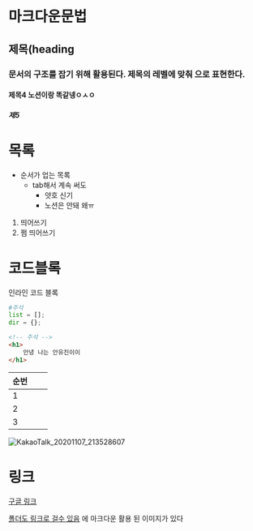# 마크다운문법

## 제목(heading

### 문서의 구조를 잡기 위해 활용된다. 제목의 레벨에 맞춰  으로 표현한다.

#### 제목4 노션이랑 똑같넹ㅇㅅㅇ

##### 제5

# 목록

- 순서가 업는 목록
  - tab해서 계속 써도 
    -  얏호 신기
      - 노션은 안돼 왜ㅠ

1. 띄어쓰기 
2. 쩜 띄어쓰기



# 코드블록

인라인 코드 블록 

```py
#주석
list = [];
dir = {};
```

```html
<!-- 주석 -->
<h1>
    안녕 나는 안유진이이
</h1>
```

| 순번 |      |      |
| :--- | ---- | ---- |
| 1    |      |      |
| 2    |      |      |
| 3    |      |      |

![KakaoTalk_20201107_213528607](C:/Users/User/OneDrive/%EB%B0%94%ED%83%95%20%ED%99%94%EB%A9%B4/%EB%82%B4%EC%82%AC%EC%A7%84/KakaoTalk_20201107_213528607.jpg)

# 링크

[구글 링크](http://google.com)

[폴더도 링크로 걸수 있음](./md-images) 에 마크다운 활용 된 이미지가 있다

